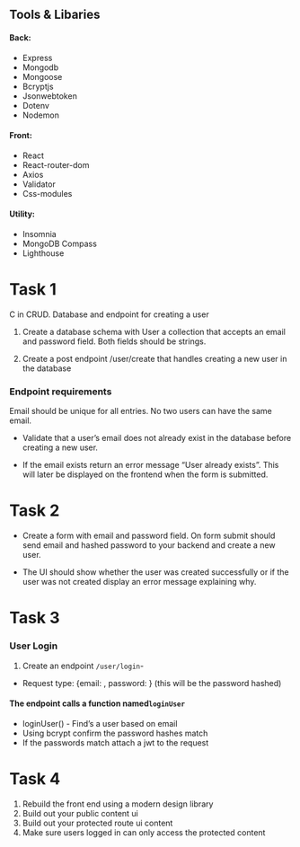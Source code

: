 ## Tools & Libaries

#### Back:

- Express
- Mongodb
- Mongoose
- Bcryptjs
- Jsonwebtoken
- Dotenv
- Nodemon

#### Front:

- React
- React-router-dom
- Axios
- Validator
- Css-modules

#### Utility:

- Insomnia
- MongoDB Compass
- Lighthouse

# Task 1

C in CRUD. Database and endpoint for creating a user

1. Create a database schema with User a collection that accepts an email and password field. Both fields should be strings.

2. Create a post endpoint /user/create that handles creating a new user in the database

### Endpoint requirements

Email should be unique for all entries. No two users can have the same email.

- Validate that a user’s email does not already exist in the database before creating a new user.

- If the email exists return an error message “User already exists”. This will later be displayed on the frontend when the form is submitted.

# Task 2

- Create a form with email and password field. On form submit should send email and hashed password to your backend and create a new user.

- The UI should show whether the user was created successfully or if the user was not created display an error message explaining why.

# Task 3

### User Login

1. Create an endpoint `/user/login`-

- Request type: {email: <string>, password: <string>} (this will be the password hashed)

#### The endpoint calls a function named`loginUser`

- loginUser() - Find’s a user based on email
- Using bcrypt confirm the password hashes match
- If the passwords match attach a jwt to the request

# Task 4

1. Rebuild the front end using a modern design library
2. Build out your public content ui
3. Build out your protected route ui content
4. Make sure users logged in can only access the protected content
